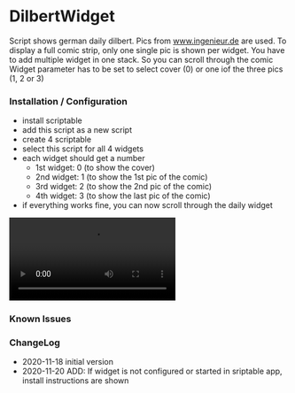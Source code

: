 # DilbertWidget

Script shows german daily dilbert. Pics from www.ingenieur.de are used.
To display a full comic strip, only one single pic is shown per widget.
You have to add multiple widget in one stack. So you can scroll through the comic
Widget parameter has to be set to select cover (0) or one iof the three pics (1, 2 or 3)

### Installation / Configuration
* install scriptable
* add this script as a new script
* create 4 scriptable
* select this script for all 4 widgets
* each widget should get a number
   - 1st widget: 0 (to show the cover)
   - 2nd widget: 1 (to show the 1st pic of the comic)
   - 3rd widget: 2 (to show the 2nd pic of the comic)
   - 4th widget: 3 (to show the last pic of the comic)
* if everything works fine, you can now scroll through the daily widget

![](movie.mov)


### Known Issues


### ChangeLog
- 2020-11-18 initial version
- 2020-11-20 ADD: If widget is not configured or started in sriptable app, install instructions are shown
